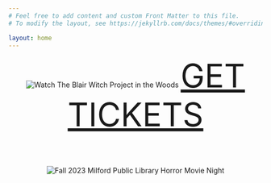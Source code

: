 ```yaml
---
# Feel free to add content and custom Front Matter to this file.
# To modify the layout, see https://jekyllrb.com/docs/themes/#overriding-theme-defaults

layout: home
---
```



<center>
<img alt="Watch The Blair Witch Project in the Woods" src="/assets/BlairWitchEventBanner.png">
<a style="font-size: 4rem;" href="https://witchwoods.eventbrite.com">GET TICKETS</a>

<p style="margin-top:4rem;">
<img alt="Fall 2023 Milford Public Library Horror Movie Night" src="/assets/MilfordHorrorMovieNightSmall.png">


